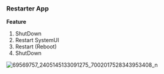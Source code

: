 ### Restarter App
**Feature**

1. ShutDown
2. Restart SystemUI
3. Restart (Reboot)
4. ShutDown

![69569757_2405145133091275_7002017528343953408_n](https://user-images.githubusercontent.com/41333888/64476471-e8303c00-d143-11e9-9aa2-967331933190.jpg)


